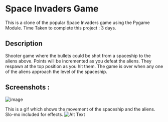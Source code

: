 # Space Invaders Game

This is a clone of the popular Space Invaders game using the Pygame Module.
Time Taken to complete this project : 3 days.

## Description
Shooter game where the bullets could be shot from a spaceship to the aliens above. Points will be incremented as you defeat the aliens. 
They respawn at the top position as you hit them.
The game is over when any one of the aliens approach the level of the spaceship.
## Screenshots :
![image](https://user-images.githubusercontent.com/51396834/83125772-94142000-a0f5-11ea-89cc-b11f66c81387.png)

This is a gif which shows the movement of the spaceship and the aliens. Slo-mo included for effects.
![Alt Text](https://imgflip.com/4340pq.gif)

